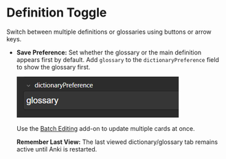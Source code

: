 # Definition Toggle

Switch between multiple definitions or glossaries using buttons or arrow keys.

*   **Save Preference:** Set whether the glossary or the main definition appears first by default. Add `glossary` to the `dictionaryPreference` field to show the glossary first.

    ![dictionaryPreference field](assets/images/dictionaryPreference.png)

    Use the [Batch Editing](https://ankiweb.net/shared/info/291119185) add-on to update multiple cards at once.
    
    **Remember Last View:** The last viewed dictionary/glossary tab remains active until Anki is restarted.
